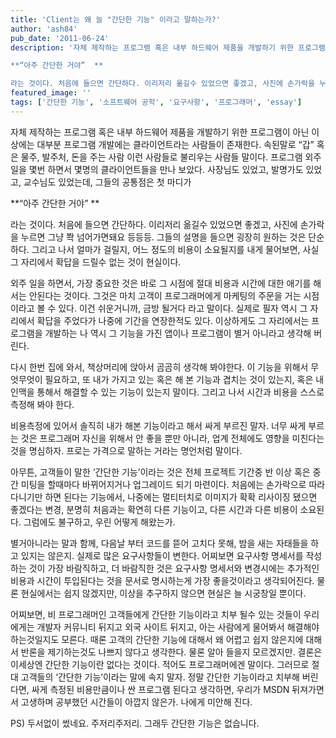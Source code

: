```yaml
---
title: 'Client는 왜 늘 "간단한 기능" 이라고 말하는가?'
author: 'ash84'
pub_date: '2011-06-24'
description: '자체 제작하는 프로그램 혹은 내부 하드웨어 제품을 개발하기 위한 프로그램이 아닌 이상에는 대부분 프로그램 개발에는 클라이언트라는 사람들이 존재한다. 속된말로 “갑” 혹은 물주, 발주처, 돈을 주는 사람 이런 사람들로 불리우는 사람들 말이다. 프로그램 외주 일을 몇번 하면서 몇명의 클라이언트들을 만나 보았다. 사장님도 있었고, 발명가도 있었고, 교수님도 있었는데, 그들의 공통점은 첫 마디가 

**“아주 간단한 거야”  **

라는 것이다. 처음에 들으면 간단하다. 이리저리 옮길수 있었으면 좋겠고, 사진에 손가락을 누르면 그냥 쫙 넘'
featured_image: ''
tags: ['간단한 기능', '소프트웨어 공학', '요구사항', '프로그래머', 'essay']
---
```


자체 제작하는 프로그램 혹은 내부 하드웨어 제품을 개발하기 위한 프로그램이 아닌 이상에는 대부분 프로그램 개발에는 클라이언트라는 사람들이 존재한다. 속된말로 “갑” 혹은 물주, 발주처, 돈을 주는 사람 이런 사람들로 불리우는 사람들 말이다. 프로그램 외주 일을 몇번 하면서 몇명의 클라이언트들을 만나 보았다. 사장님도 있었고, 발명가도 있었고, 교수님도 있었는데, 그들의 공통점은 첫 마디가 

**“아주 간단한 거야”  **

라는 것이다. 처음에 들으면 간단하다. 이리저리 옮길수 있었으면 좋겠고, 사진에 손가락을 누르면 그냥 쫙 넘어가면돼요 등등등. 그들의 설명을 들으면 굉장히 원하는 것은 단순하다. 그리고 나서 얼마가 걸릴지, 어느 정도의 비용이 소요될지를 내게 물어보면, 사실 그 자리에서 확답을 드릴수 없는 것이 현실이다. 

외주 일을 하면서, 가장 중요한 것은 바로 그 시점에 절대 비용과 시간에 대한 애기를 해서는 안된다는 것이다. 그것은 마치 고객이 프로그래머에게 마케팅의 주문을 거는 시점이라고 볼 수 있다. 이건 쉬운거니까, 금방 될거다 라고 말이다. 실제로 필자 역시 그 자리에서 확답을 주었다가 나중에 기간을 연장한적도 있다. 이상하게도 그 자리에서는 프로그램을 개발하는 나 역시 그 기능을 가진 앱이나 프로그램이 별거 아니라고 생각해 버린다. 

다시 한번 집에 와서, 책상머리에 앉아서 곰곰히 생각해 봐야한다. 이 기능을 위해서 무엇무엇이 필요하고, 또 내가 가지고 있는 혹은 해 본 기능과 겹치는 것이 있는지, 혹은 내 인맥을 통해서 해결할 수 있는 기능이 있는지 말이다. 그리고 나서 시간과 비용을 스스로 측정해 봐야 한다. 

비용측정에 있어서 솔직히 내가 해본 기능이라고 해서 싸게 부르진 말자. 너무 싸게 부르는 것은 프로그래머 자신을 위해서 안 좋을 뿐만 아니라, 업계 전체에도 영향을 미친다는 것을 명심하자. 프로는 가격으로 말하는 거라는 명언처럼 말이다. 

아무튼, 고객들이 말한 ‘간단한 기능’이라는 것은 전체 프로젝트 기간중 반 이상 혹은 중간 미팅을 할때마다 바뀌어지거나 업그레이드 되기 마련이다. 처음에는 손가락으로 따라 다니기만 하면 된다는 기능에서, 나중에는 멀티터치로 이미지가 확확 리사이징 됐으면 좋겠다는 변경, 분명히 처음과는 확연히 다른 기능이고, 다른 시간과 다른 비용이 소요된다. 그럼에도 불구하고, 우린 어떻게 해왔는가. 

별거아니라는 말과 함께, 다음날 부터 코드를 뜯어 고치다 못해, 밤을 새는 자태들을 하고 있지는 않은지. 실제로 많은 요구사항들이 변한다. 어찌보면 요구사항 명세서를 작성하는 것이 가장 바람직하고, 더 바람직한 것은 요구사항 명세서와 변경시에는 추가적인 비용과 시간이 투입된다는 것을 문서로 명시하는게 가장 좋을것이라고 생각되어진다. 물론 현실에서는 쉽지 않겠지만, 이상을 추구하지 않으면 현실은 늘 시궁창일 뿐이다. 

어찌보면, 비 프로그래머인 고객들에게 간단한 기능이라고 치부 될수 있는 것들이 우리에게는 개발자 커뮤니티 뒤지고 외국 사이트 뒤지고, 아는 사람에게 물어봐서 
해결해야 하는것일지도 모른다. 때론 고객의 간단한 기능에 대해서 왜 어렵고 쉽지 않은지에 대해서 반론을 제기하는것도 나쁘지 않다고 생각한다. 물론 알아 들을지 모르겠지만. 
결론은 이세상엔 간단한 기능이란 없다는 것이다. 적어도 프로그래머에겐 말이다. 그러므로 절대 고객들의 ‘간단한 기능’이라는 말에 속지 말자. 정말 간단한 기능이라고 치부해 버린다면, 싸게 측정된 비용만큼이나 싼 프로그램 된다고 생각하면, 우리가 MSDN 뒤져가면서 고생하며 공부했던 시간들이 아깝지 않은가. 나에게 미안해 진다. 

PS) 두서없이 썼네요. 주저리주저리. 그래두 간단한 기능은 없습니다.   
